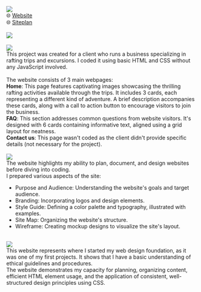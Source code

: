 <picture><img src="https://img.shields.io/badge/WHITE WATER RAFTING-purple?label=web"></picture><br>
🌐 <a href="https://ndamatta.github.io/WDD130-BYU-Idaho/wwr/">Website</a><br>
🌐 <a href="https://ndamatta.github.io/WDD130-BYU-Idaho/wwr/site-plan-rafting.html">Siteplan</a><br>
<br>
<picture><img src="https://img.shields.io/badge/DESCRIPTION:-blue"></picture><br>
<br>
<picture><img src="https://img.shields.io/badge/Website:-blue"></picture><br>
This project was created for a client who runs a business specializing in rafting trips and excursions. I coded it using basic HTML and CSS without any JavaScript involved.<br>
<br>
The website consists of 3 main webpages:<br>
<b>Home</b>: This page features captivating images showcasing the thrilling rafting activities available through the trips. It includes 3 cards, each representing a different kind of adventure. A brief description accompanies these cards, along with a call to action button to encourage visitors to join the business.<br>
<b>FAQ</b>: This section addresses common questions from website visitors. It's designed with 6 cards containing informative text, aligned using a grid layout for neatness.<br>
<b>Contact us</b>: This page wasn't coded as the client didn't provide specific details (not necessary for the project).<br>
<br>
<picture><img src="https://img.shields.io/badge/Siteplan:-blue"></picture><br>
The website highlights my ability to plan, document, and design websites before diving into coding.<br>
I prepared various aspects of the site:
<ul>
    <li>Purpose and Audience: Understanding the website's goals and target audience.</li>
    <li>Branding: Incorporating logos and design elements.</li>
    <li>Style Guide: Defining a color palette and typography, illustrated with examples.</li>
    <li>Site Map: Organizing the website's structure.</li>
    <li>Wireframe: Creating mockup designs to visualize the site's layout.  </li>
</ul>
<br>
<picture><img src="https://img.shields.io/badge/Conclusion:-blue"></picture><br>
This website represents where I started my web design foundation, as it was one of my first projects. It shows that I have a basic understanding of ethical guidelines and procedures.<br>
The website demonstrates my capacity for planning, organizing content, efficient HTML element usage, and the application of consistent, well-structured design principles using CSS.


